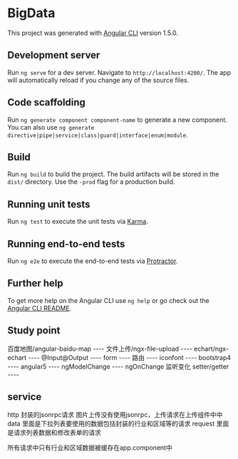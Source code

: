 # BigData

This project was generated with [Angular CLI](https://github.com/angular/angular-cli) version 1.5.0.

## Development server

Run `ng serve` for a dev server. Navigate to `http://localhost:4200/`. The app will automatically reload if you change any of the source files.

## Code scaffolding

Run `ng generate component component-name` to generate a new component. You can also use `ng generate directive|pipe|service|class|guard|interface|enum|module`.

## Build

Run `ng build` to build the project. The build artifacts will be stored in the `dist/` directory. Use the `-prod` flag for a production build.

## Running unit tests

Run `ng test` to execute the unit tests via [Karma](https://karma-runner.github.io).

## Running end-to-end tests

Run `ng e2e` to execute the end-to-end tests via [Protractor](http://www.protractortest.org/).

## Further help

To get more help on the Angular CLI use `ng help` or go check out the [Angular CLI README](https://github.com/angular/angular-cli/blob/master/README.md).

## Study point
百度地图/angular-baidu-map  ----
文件上传/ngx-file-upload  ----
echart/ngx-echart  ----
@Input@Output  ----
form  ----
路由  ----
iconfont  ----
bootstrap4  ----
angular5  ----
ngModelChange  ----
ngOnChange 监听变化 setter/getter  ----


## service
http 封装的jsonrpc请求  图片上传没有使用jsonrpc，上传请求在上传组件中中
data 里面是下拉列表要使用的数据包括封装的行业和区域等的请求
request 里面是请求列表数据和修改表单的请求

所有请求中只有行业和区域数据被缓存在app.component中
